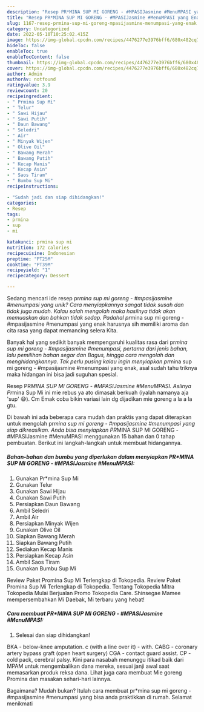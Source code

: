 ```yaml
---
description: "Resep PR*MINA SUP MI GORENG - #MPASIJasmine #MenuMPASI yang Enak"
title: "Resep PR*MINA SUP MI GORENG - #MPASIJasmine #MenuMPASI yang Enak"
slug: 1167-resep-prmina-sup-mi-goreng-mpasijasmine-menumpasi-yang-enak
category: Uncategorized
date: 2022-05-10T10:25:02.415Z
image: https://img-global.cpcdn.com/recipes/4476277e3976bff6/680x482cq70/prmina-sup-mi-goreng-mpasijasmine-menumpasi-foto-resep-utama.jpg
hideToc: false
enableToc: true
enableTocContent: false
thumbnail: https://img-global.cpcdn.com/recipes/4476277e3976bff6/680x482cq70/prmina-sup-mi-goreng-mpasijasmine-menumpasi-foto-resep-utama.jpg
cover: https://img-global.cpcdn.com/recipes/4476277e3976bff6/680x482cq70/prmina-sup-mi-goreng-mpasijasmine-menumpasi-foto-resep-utama.jpg
author: Admin
authorAv: notfound
ratingvalue: 3.9
reviewcount: 20
recipeingredient:
- " Prmina Sup Mi"
- " Telur"
- " Sawi Hijau"
- " Sawi Putih"
- " Daun Bawang"
- " Seledri"
- " Air"
- " Minyak Wijen"
- " Olive Oil"
- " Bawang Merah"
- " Bawang Putih"
- " Kecap Manis"
- " Kecap Asin"
- " Saos Tiram"
- " Bumbu Sup Mi"
recipeinstructions:

- "Sudah jadi dan siap dihidangkan!"
categories:
- Resep
tags:
- prmina
- sup
- mi

katakunci: prmina sup mi 
nutrition: 172 calories
recipecuisine: Indonesian
preptime: "PT25M"
cooktime: "PT39M"
recipeyield: "1"
recipecategory: Dessert

---
```





Sedang mencari ide resep pr*mina sup mi goreng - #mpasijasmine #menumpasi yang unik? Cara menyiapkannya sangat tidak susah dan tidak juga mudah. Kalau salah mengolah maka hasilnya tidak akan memuaskan dan bahkan tidak sedap. Padahal pr*mina sup mi goreng - #mpasijasmine #menumpasi yang enak harusnya sih memiliki aroma dan cita rasa yang dapat memancing selera Kita.





Banyak hal yang sedikit banyak mempengaruhi kualitas rasa dari pr*mina sup mi goreng - #mpasijasmine #menumpasi, pertama dari jenis bahan, lalu pemilihan bahan segar dan Bagus, hingga cara mengolah dan menghidangkannya. Tak perlu pusing kalau ingin menyiapkan pr*mina sup mi goreng - #mpasijasmine #menumpasi yang enak,      asal sudah tahu triknya maka hidangan ini bisa jadi suguhan spesial.














Resep PR*MINA SUP MI GORENG - #MPASIJasmine #MenuMPASI. Aslinya Pr*mina Sup Mi ini mie rebus ya ato dimasak berkuah (iyalah namanya aja &#39;sup&#39; 😅). Cm Emak coba bikin variasi lain dg dijadikan mie goreng a la a la gtu.






Di bawah ini ada beberapa cara mudah dan praktis yang dapat diterapkan untuk mengolah pr*mina sup mi goreng - #mpasijasmine #menumpasi yang siap dikreasikan. Anda bisa menyiapkan PR*MINA SUP MI GORENG - #MPASIJasmine #MenuMPASI menggunakan 15 bahan dan 0 tahap pembuatan. Berikut ini langkah-langkah untuk membuat hidangannya.

<!--inarticleads1-->

##### Bahan-bahan dan bumbu yang diperlukan dalam menyiapkan PR*MINA SUP MI GORENG - #MPASIJasmine #MenuMPASI:

1. Gunakan  Pr*mina Sup Mi
1. Gunakan  Telur
1. Gunakan  Sawi Hijau
1. Gunakan  Sawi Putih
1. Persiapkan  Daun Bawang
1. Ambil  Seledri
1. Ambil  Air
1. Persiapkan  Minyak Wijen
1. Gunakan  Olive Oil
1. Siapkan  Bawang Merah
1. Siapkan  Bawang Putih
1. Sediakan  Kecap Manis
1. Persiapkan  Kecap Asin
1. Ambil  Saos Tiram
1. Gunakan  Bumbu Sup Mi


Review Paket Promina Sup Mi Terlengkap di Tokopedia. Review Paket Promina Sup Mi Terlengkap di Tokopedia. Tentang Tokopedia Mitra Tokopedia Mulai Berjualan Promo Tokopedia Care. Shinsegae Mamee mempersembahkan Mi Daebak, Mi terbaru yang hebat! 

<!--inarticleads2-->

##### Cara membuat PR*MINA SUP MI GORENG - #MPASIJasmine #MenuMPASI:


1. Selesai dan siap dihidangkan!

BKA - below-knee amputation. c (with a line over it) - with. CABG - coronary artery bypass graft (open heart surgery) CGA - contact guard assist. CP - cold pack, cerebral palsy. Kini para nasabah menunggu itikad baik dari MPAM untuk mengembalikan dana mereka, sesuai janji awal saat memasarkan produk reksa dana. Lihat juga cara membuat Mie goreng Promina dan masakan sehari-hari lainnya. 

Bagaimana? Mudah bukan? Itulah cara membuat pr*mina sup mi goreng - #mpasijasmine #menumpasi yang bisa anda praktikkan di rumah. Selamat menikmati
